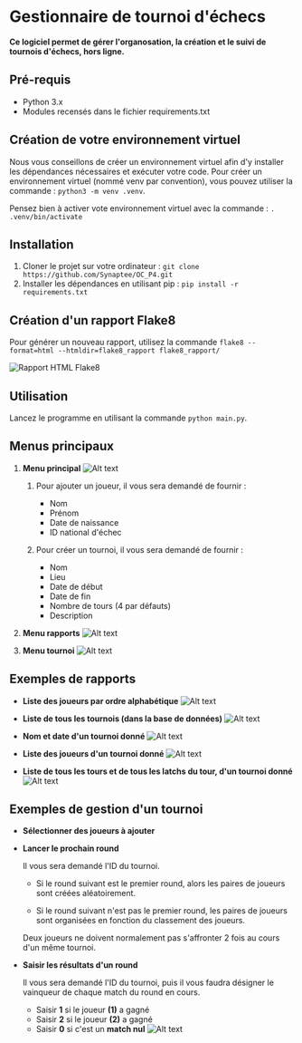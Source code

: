 # Gestionnaire de tournoi d'échecs

**Ce logiciel permet de gérer l'organosation, la création et le suivi de tournois d'échecs, hors ligne.**

##  Pré-requis
+ Python 3.x
+ Modules recensés dans le fichier requirements.txt

## Création de votre environnement virtuel

Nous vous conseillons de créer un environnement virtuel afin d'y installer les dépendances nécessaires et exécuter votre code. 
Pour créer un environnement virtuel (nommé venv par convention), vous pouvez utiliser la commande : `python3 -m venv .venv`.

Pensez bien à activer vote environnement virtuel avec la commande : `. .venv/bin/activate`

## Installation

1. Cloner le projet sur votre ordinateur : `git clone https://github.com/Synaptee/OC_P4.git`
2. Installer les dépendances en utilisant pip : `pip install -r requirements.txt`


## Création d'un rapport Flake8

Pour générer un nouveau rapport, utilisez la commande `flake8 --format=html --htmldir=flake8_rapport flake8_rapport/`   

![Rapport HTML Flake8](captures/flake8.png)
## Utilisation

Lancez le programme en utilisant la commande `python main.py`.

## Menus principaux

1. **Menu principal**
![Alt text](captures/menu_principal.png)

    1. Pour ajouter un joueur, il vous sera demandé de fournir :
        * Nom
        * Prénom
        * Date de naissance
        * ID national d'échec
    
    2. Pour créer un tournoi, il vous sera demandé de fournir :
        * Nom
        * Lieu
        * Date de début
        * Date de fin
        * Nombre de tours (4 par défauts)
        * Description

2. **Menu rapports**
![Alt text](captures/menu_rapports.png)

3. **Menu tournoi**
![Alt text](captures/menu_tournoi.png)

## Exemples de rapports

+ **Liste des joueurs par ordre alphabétique**
![Alt text](captures/rapport_joueurs.png)

+ **Liste de tous les tournois (dans la base de données)**
![Alt text](captures/rapport_tournois.png)

+ **Nom et date d'un tournoi donné**
![Alt text](captures/rapport_info_tournoi.png)

+ **Liste des joueurs d'un tournoi donné**
![Alt text](captures/rapport_joueurs_tournoi.png)

+ **Liste de tous les tours et de tous les latchs du tour, d'un tournoi donné**
![Alt text](captures/rapport_rounds_tournoi.png)

## Exemples de gestion d'un tournoi
+ **Sélectionner des joueurs à ajouter**

+ **Lancer le prochain round**

    Il vous sera demandé l'ID du tournoi. 

    * Si le round suivant est le premier round, alors les paires de joueurs sont créées aléatoirement.

    * Si le round suivant n'est pas le premier round, les paires de joueurs sont organisées en fonction du classement des joueurs.

    Deux joueurs ne doivent normalement pas s'affronter 2 fois au cours d'un même tournoi. 

+ **Saisir les résultats d'un round**

    Il vous sera demandé l'ID du tournoi, puis il vous faudra désigner le vainqueur de chaque match du round en cours. 

    * Saisir **1** si le joueur **(1)** a gagné
    * Saisir **2** si le joueur **(2)** a gagné
    * Saisir **0** si c'est un **match nul**
    ![Alt text](captures/tournoi_resultats.png)






